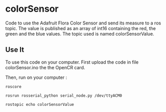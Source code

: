 # colorSensor
Code to use the Adafruit Flora Color Sensor and send its measure to a ros topic.
The value is published as an array of int16 containing the red, the green and the blue values. The topic used is named colorSensorValue.


## Use It
To use this code on your computer. 
First upload the code in file colorSensor.ino the the OpenCR card.

Then, run on your computer :
```
roscore

rosrun rosserial_python serial_node.py /dev/ttyACM0

rostopic echo colorSensorValue
```
